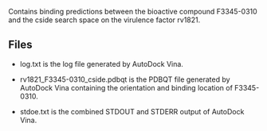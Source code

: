 Contains binding predictions between the bioactive compound F3345-0310 and the cside search space on the virulence factor rv1821.

## Files

- log.txt is the log file generated by AutoDock Vina.

- rv1821_F3345-0310_cside.pdbqt is the PDBQT file generated by AutoDock Vina containing the orientation and binding location of F3345-0310.

- stdoe.txt is the combined STDOUT and STDERR output of AutoDock Vina.

